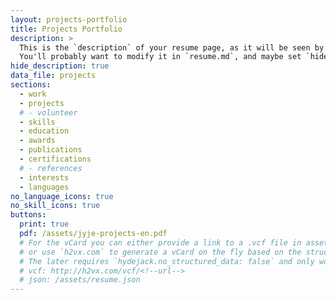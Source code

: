```yaml
---
layout: projects-portfolio
title: Projects Portfolio
description: >
  This is the `description` of your resume page, as it will be seen by search engines.
  You'll probably want to modify it in `resume.md`, and maybe set `hide_description` to `true` in the front matter.
hide_description: true
data_file: projects
sections:
  - work
  - projects
  # - volunteer
  - skills
  - education
  - awards
  - publications
  - certifications
  # - references
  - interests
  - languages
no_language_icons: true
no_skill_icons: true
buttons:
  print: true
  pdf: /assets/jyje-projects-en.pdf
  # For the vCard you can either provide a link to a .vcf file in assets (see `pdf` above),
  # or use `h2vx.com` to generate a vCard on the fly based on the structured data of the resume page.
  # The later requires `hydejack.no_structured_data: false` and only works once the site is deployed to a public URL.
  # vcf: http://h2vx.com/vcf/<!--url-->
  # json: /assets/resume.json
---
```


